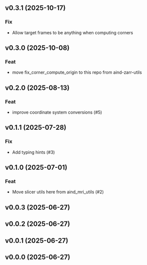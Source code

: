 ## v0.3.1 (2025-10-17)

### Fix

- Allow target frames to be anything when computing corners

## v0.3.0 (2025-10-08)

### Feat

- move fix_corner_compute_origin to this repo from aind-zarr-utils

## v0.2.0 (2025-08-13)

### Feat

- improve coordinate system conversions (#5)

## v0.1.1 (2025-07-28)

### Fix

- Add typing hints (#3)

## v0.1.0 (2025-07-01)

### Feat

- Move slicer utils here from aind_mri_utils (#2)

## v0.0.3 (2025-06-27)

## v0.0.2 (2025-06-27)

## v0.0.1 (2025-06-27)

## v0.0.0 (2025-06-27)
